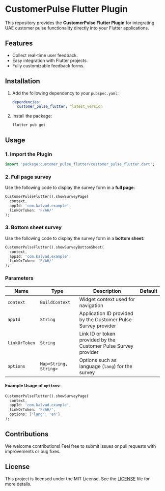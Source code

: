 
# CustomerPulse Flutter Plugin

This repository provides the **CustomerPulse Flutter Plugin** for integrating UAE customer pulse functionality directly into your Flutter applications.

## Features

- Collect real-time user feedback.
- Easy integration with Flutter projects.
- Fully customizable feedback forms.

## Installation

1. Add the following dependency to your `pubspec.yaml`:

   ```yaml
   dependencies:
     customer_pulse_flutter: ^latest_version
   ```

2. Install the package:

   ```
   flutter pub get
   ```

## Usage

### 1. Import the Plugin

```dart
import 'package:customer_pulse_flutter/customer_pulse_flutter.dart';
```

### 2. Full page survey

Use the following code to display the survey form in a **full page**:

```dart
CustomerPulseFlutter().showSurveyPage(
  context, 
  appId: 'com.kalvad.example', 
  linkOrToken: 'F/AH/'
);
```

### 3. Bottom sheet survey

Use the following code to display the survey form in a **bottom sheet**:

```dart
CustomerPulseFlutter().showSurveyBottomSheet(
  context, 
  appId: 'com.kalvad.example', 
  linkOrToken: 'F/AH/'
);
```

### Parameters

| Name         | Type                    | Description                                                               | Default |
|--------------|-------------------------|---------------------------------------------------------------------------|---------|
| `context`    | `BuildContext`          | Widget context used for navigation                                        |         |
| `appId`      | `String`                | Application ID provided by the Customer Pulse Survey provider             |         |
| `linkOrToken`| `String`                | Link ID or token provided by the Customer Pulse Survey provider           |         |
| `options`    | `Map<String, String>`   | Options such as language (`lang`) for the survey                          |         |

#### Example Usage of `options`:

```dart
CustomerPulseFlutter().showSurveyPage(
  context, 
  appId: 'com.kalvad.example', 
  linkOrToken: 'F/AH/',
  options: {'lang': 'en'}
);
```

## Contributions

We welcome contributions! Feel free to submit issues or pull requests with improvements or bug fixes.

## License

This project is licensed under the MIT License. See the [LICENSE](LICENSE) file for more details.

